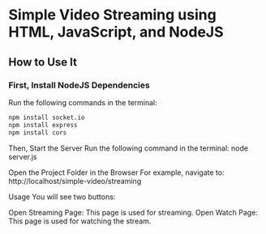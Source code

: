 # Simple Video Streaming using HTML, JavaScript, and NodeJS

## How to Use It

### First, Install NodeJS Dependencies

Run the following commands in the terminal:

```sh
npm install socket.io
npm install express
npm install cors
```


Then, Start the Server
Run the following command in the terminal:
node server.js


Open the Project Folder in the Browser
For example, navigate to:
http://localhost/simple-video/streaming


Usage
You will see two buttons:

Open Streaming Page: This page is used for streaming.
Open Watch Page: This page is used for watching the stream.

